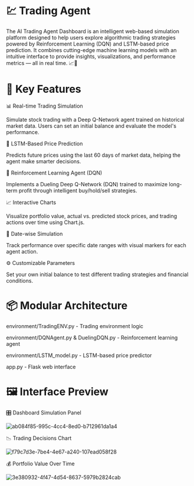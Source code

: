 # 💹 Trading Agent

The AI Trading Agent Dashboard is an intelligent web-based simulation platform designed to help users explore algorithmic trading strategies powered by Reinforcement Learning (DQN) and LSTM-based price prediction. It combines cutting-edge machine learning models with an intuitive interface to provide insights, visualizations, and performance metrics — all in real time. 📈🤖

# 🚀 Key Features

📊 Real-time Trading Simulation

Simulate stock trading with a Deep Q-Network agent trained on historical market data. Users can set an initial balance and evaluate the model's performance.

🧠 LSTM-Based Price Prediction

Predicts future prices using the last 60 days of market data, helping the agent make smarter decisions.

🎯 Reinforcement Learning Agent (DQN)

Implements a Dueling Deep Q-Network (DQN) trained to maximize long-term profit through intelligent buy/hold/sell strategies.

📈 Interactive Charts

Visualize portfolio value, actual vs. predicted stock prices, and trading actions over time using Chart.js.

📅 Date-wise Simulation

Track performance over specific date ranges with visual markers for each agent action.

⚙️ Customizable Parameters

Set your own initial balance to test different trading strategies and financial conditions.

# 📦 Modular Architecture

environment/TradingENV.py - Trading environment logic

environment/DQNAgent.py & DuelingDQN.py - Reinforcement learning agent

environment/LSTM_model.py - LSTM-based price predictor

app.py - Flask web interface

# 🖼️ Interface Preview

🎛️ Dashboard Simulation Panel

![ab084f85-995c-4cc4-8ed0-b712961da1a4](https://github.com/user-attachments/assets/38559af9-e3cd-4bc0-9a43-4155a196fab6)

📉 Trading Decisions Chart

![f79c7d3e-7be4-4e67-a240-107ead058f28](https://github.com/user-attachments/assets/7935ee0e-6477-4ce7-8241-a2c7a3700067)

💰 Portfolio Value Over Time

![3e380932-4f47-4d54-8637-5979b2824cab](https://github.com/user-attachments/assets/af6c09fa-1030-4bc9-bbbe-35acdf1d32b3)




